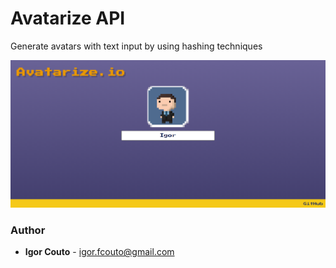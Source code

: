 # Avatarize API

Generate avatars with text input by using hashing techniques

![](https://github.com/igor-couto/images/blob/main/avatarize/screenshot.png)

### Author

* **Igor Couto** - [igor.fcouto@gmail.com](mailto:igor.fcouto@gmail.com)
